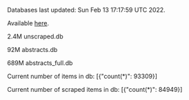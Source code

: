 Databases last updated: Sun Feb 13 17:17:59 UTC 2022. 

Available [here](https://github.com/cbeauhilton/ash-db/releases).

2.4M	unscraped.db

92M	abstracts.db

689M	abstracts_full.db

Current number of items in db:
[{"count(*)": 93309}]

Current number of scraped items in db:
[{"count(*)": 84949}]
